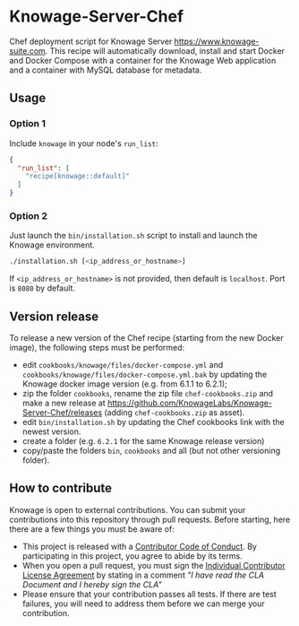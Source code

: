 # Knowage-Server-Chef
Chef deployment script for Knowage Server https://www.knowage-suite.com. 
This recipe will automatically download, install and start Docker and Docker Compose with a container for the Knowage Web application and a container with MySQL database for metadata.

## Usage

### Option 1
Include `knowage` in your node's `run_list`:

```json
{
  "run_list": [
    "recipe[knowage::default]"
  ]
}
```
### Option 2
Just launch the `bin/installation.sh` script to install and launch the Knowage environment.

```bash
./installation.sh [<ip_address_or_hostname>]
```

If `<ip_address_or_hostname>` is not provided, then default is `localhost`.
Port is `8080` by default.

## Version release
To release a new version of the Chef recipe (starting from the new Docker image), the following steps must be performed:

- edit `cookbooks/knowage/files/docker-compose.yml` and `cookbooks/knowage/files/docker-compose.yml.bak` by updating the Knowage docker image version (e.g. from 6.1.1 to 6.2.1);
- zip the folder `cookbooks`, rename the zip file `chef-cookbooks.zip` and make a new release at https://github.com/KnowageLabs/Knowage-Server-Chef/releases (adding `chef-cookbooks.zip` as asset).
- edit `bin/installation.sh` by updating the Chef cookbooks link with the newest version.
- create a folder (e.g. `6.2.1` for the same Knowage release version)
- copy/paste the folders `bin`, `cookbooks` and all (but not other versioning folder).

## How to contribute

Knowage is open to external contributions. You can submit your contributions into this repository through pull requests.
Before starting, here there are a few things you must be aware of: 

-   This project is released with a [Contributor Code of Conduct](./CODE_OF_CONDUCT.md). By participating in this
    project, you agree to abide by its terms.
-   When you open a pull request, you must sign the
    [Individual Contributor License Agreement](./CLA.md) by stating in a comment 
	_"I have read the CLA Document and I hereby sign the CLA"_
-   Please ensure that your contribution passes all tests. If there are test failures, you will need to address them
    before we can merge your contribution.